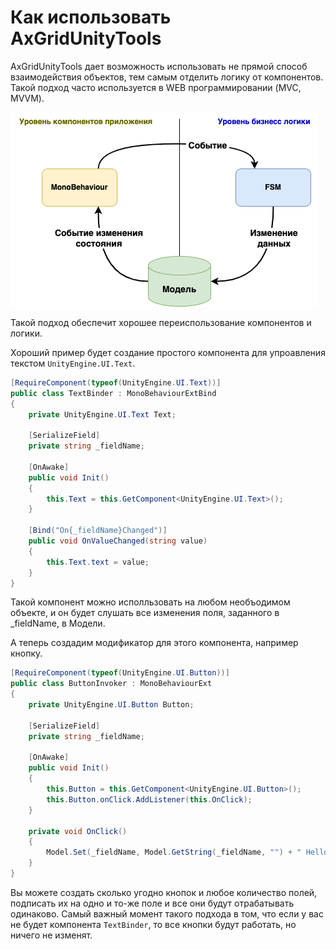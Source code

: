 Как использовать AxGridUnityTools
=================================

AxGridUnityTools дает возможность использовать не прямой способ взаимодействия объектов, тем самым отделить логику от компонентов.
Такой подход часто используется в WEB программировании (MVC, MVVM).

![Схема](main-cycle.png)

Такой подход обеспечит хорошее переиспользование компонентов и логики.

Хороший пример будет создание простого компонента для упроавления текстом `UnityEngine.UI.Text`.

```csharp
[RequireComponent(typeof(UnityEngine.UI.Text))]
public class TextBinder : MonoBehaviourExtBind
{
    private UnityEngine.UI.Text Text;
    
    [SerializeField]
    private string _fieldName;

    [OnAwake]
    public void Init()
    {
        this.Text = this.GetComponent<UnityEngine.UI.Text>();
    }

    [Bind("On{_fieldName}Changed")]
    public void OnValueChanged(string value)
    {
        this.Text.text = value;
    }    
}
```

Такой компонент можно исполльзовать на любом необъодимом объекте, и он будет слушать все изменения поля, заданного в _fieldName, в Модели.

А теперь создадим модификатор для этого компонента, например кнопку.

```csharp
[RequireComponent(typeof(UnityEngine.UI.Button))]
public class ButtonInvoker : MonoBehaviourExt
{
    private UnityEngine.UI.Button Button;
    
    [SerializeField]
    private string _fieldName;

    [OnAwake]
    public void Init()
    {
        this.Button = this.GetComponent<UnityEngine.UI.Button>();
        this.Button.onClick.AddListener(this.OnClick);
    }
    
    private void OnClick()
    {
        Model.Set(_fieldName, Model.GetString(_fieldName, "") + " Hello");
    }
}
```

Вы можете создать сколько угодно кнопок и любое количество полей, подписать их на одно и то-же поле и все они будут отрабатывать одинаково.
Самый важный момент такого подхода в том, что если у вас не будет компонента `TextBinder`, то все кнопки будут работать, но ничего не изменят.

